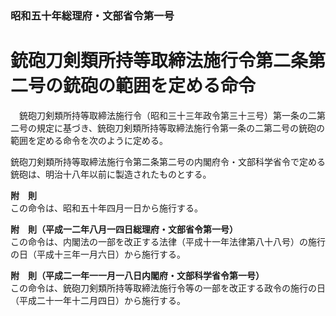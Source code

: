 ### 昭和五十年総理府・文部省令第一号  
# 銃砲刀剣類所持等取締法施行令第二条第二号の銃砲の範囲を定める命令  
　銃砲刀剣類所持等取締法施行令（昭和三十三年政令第三十三号）第一条の二第二号の規定に基づき、銃砲刀剣類所持等取締法施行令第一条の二第二号の銃砲の範囲を定める命令を次のように定める。  
  
銃砲刀剣類所持等取締法施行令第二条第二号の内閣府令・文部科学省令で定める銃砲は、明治十八年以前に製造されたものとする。  
  
**附　則**  
この命令は、昭和五十年四月一日から施行する。  
  
**附　則（平成一二年八月一四日総理府・文部省令第一号）**  
この命令は、内閣法の一部を改正する法律（平成十一年法律第八十八号）の施行の日（平成十三年一月六日）から施行する。  
  
**附　則（平成二一年一一月一八日内閣府・文部科学省令第一号）**  
この命令は、銃砲刀剣類所持等取締法施行令等の一部を改正する政令の施行の日（平成二十一年十二月四日）から施行する。  
  
